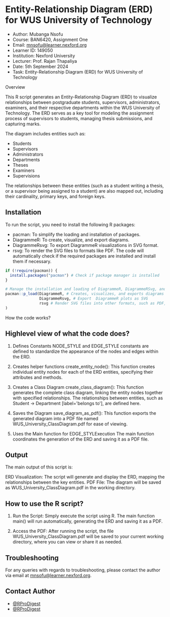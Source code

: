 
# Entity-Relationship Diagram (ERD) for WUS University of Technology

- Author: Mubanga Nsofu
- Course: BAN6420, Assignment One
- Email: mnsofu@learner.nexford.org
- Learner ID: 149050
- Institution: Nexford University
- Lecturer: Prof. Rajan Thapaliya 
- Date: 5th September 2024
- Task: Entity-Relationship Diagram (ERD) for WUS University of Technology

Overview

This R script generates an Entity-Relationship Diagram (ERD) to visualize relationships between postgraduate students, supervisors, administrators, examiners, and their respective departments within the WUS University of Technology. The ERD serves as a key tool for modeling the assignment process of supervisors to students, managing thesis submissions, and capturing marks.


The diagram includes entities such as:

- Students
- Supervisors
- Administrators
- Departments
- Theses
- Examiners
- Supervisions

The relationships between these entities (such as a student writing a thesis, or a supervisor being assigned to a student) are also mapped out, including their cardinality, primary keys, and foreign keys.


## Installation

To run the script, you need to install the following R packages:

- pacman: To simplify the loading and installation of packages.
- DiagrammeR: To create, visualize, and export diagrams.
- DiagrammeRsvg: To export DiagrammeR visualizations in SVG format.
- rsvg: To render the SVG files to formats like PDF.
The code will automatically check if the required packages are installed and install them if necessary.

``` r
if (!require(pacman)) {
  install.packages("pacman") # Check if package manager is installed 
}

# Manage the installation and loading of DiagrammeR, DiagrammeRSvg, and rsvg
pacman::p_load(DiagrammeR, # Creates, visualizes, and exports diagrams & flowcharts
               DiagrammeRsvg, # Export  DiagrammeR plots as SVG
               rsvg # Render SVG files into other formats, such as PDF, PNG etc
)
```
How the code works?

## Highlevel view of what the code does?

1. Defines Constants
NODE_STYLE and EDGE_STYLE constants are defined to standardize the appearance of the nodes and edges within the ERD.

2. Creates helper functions
create_entity_node(): This function creates individual entity nodes for each of the ERD entities, specifying their attributes and methods.

3. Creates a Class Diagram
create_class_diagram(): This function generates the complete class diagram, linking the entity nodes together with specified relationships. The relationships between entities, such as Student -> Department [label='belongs to'], are defined here.

4. Saves the Diagram
save_diagram_as_pdf(): This function exports the generated diagram into a PDF file named WUS_University_ClassDiagram.pdf for ease of viewing.

5. Uses the Main function for EDGE_STYLExecution
The main function coordinates the generation of the ERD and saving it as a PDF file.

## Output

The main output of this script is:

ERD Visualization: The script will generate and display the ERD, mapping the relationships between the key entities.
PDF File: The diagram will be saved as WUS_University_ClassDiagram.pdf in the working directory.

## How to use the R script?

1. Run the Script: Simply execute the script using R. The main function main() will run automatically, generating the ERD and saving it as a PDF.

2. Access the PDF: After running the script, the file WUS_University_ClassDiagram.pdf will be saved to your current working directory, where you can view or share it as needed.

## Troubleshooting

For any queries with regards to troubleshooting, please contact the author via email at mnsofu@learner.nexford.org.

## Contact Author

- [@RProDigest](https://www.github.com/RProDigest)
- [@RProDigest](https://www.twitter.com/RProDigest)

